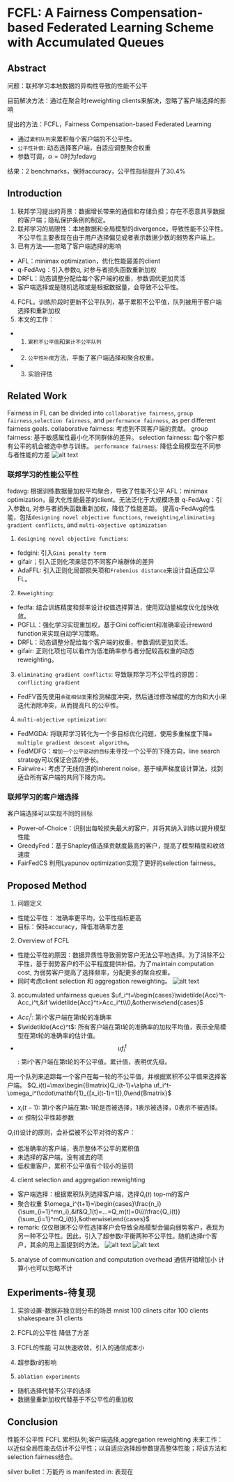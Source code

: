 # FCFL: A Fairness Compensation-based Federated Learning Scheme with Accumulated Queues

## Abstract
问题：联邦学习本地数据的异构性导致的性能不公平

目前解决方法：通过在聚合时reweighting clients来解决，忽略了客户端选择的影响

提出的方法：FCFL，Fairness Compensation-based Federated Learning
- 通过`累积队列`来累积每个客户端的不公平性。
- `公平性补偿`: 动态选择客户端，自适应调整聚合权重
- 参数可调，$\alpha=0$时为fedavg

结果：2 benchmarks，保持accuracy，公平性指标提升了30.4%

## Introduction
1. 联邦学习提出的背景：数据增长带来的通信和存储负担；存在不愿意共享数据的客户端；隐私保护条例的制定。
2. 联邦学习的局限性：本地数据和全局模型的divergence，导致性能不公平性。不公平性主要表现在由于用户选择偏见或者表示数据少数的弱势客户端上。
3. 已有方法——忽略了客户端选择的影响
- AFL：minimax optimization，优化性能最差的client
- q-FedAvg：引入参数q, 对参与者损失函数重新加权
- DRFL：动态调整分配给每个客户端的权重，参数调优更加灵活
- 客户端选择或是随机选取或是根据数据量，会导致不公平性。
4. FCFL。训练阶段时更新不公平队列，基于累积不公平值，队列被用于客户端选择和重新加权
5. 本文的工作：
- 1. `累积不公平值`和`累计不公平队列`   
- 2. `公平性补偿`方法，平衡了客户端选择和聚合权重。
- 3. 实验评估

## Related Work
Fairness in FL can be divided into `collaborative fairness`, `group fairness`,`selection fairness`, and `performance fairness`, as per different fairness goals.
collaborative fairness: 考虑到不同客户端的贡献。
group fairness: 基于敏感属性最小化不同群体的差异。
selection fairness: 每个客户都有公平的机会被选中参与训练。
`performance fairness`: 降低全局模型在不同参与者性能的方差
![alt text](image-1.png)

### 联邦学习的性能公平性
fedavg: 根据训练数据量加权平均聚合，导致了性能不公平
AFL：minimax optimization，最大化性能最差的client。无法泛化于大规模场景
q-FedAvg：引入参数q, 对参与者损失函数重新加权，降低了性能差距。
提高q-FedAvg的性能，包括`designing novel objective functions`, `reweighting`,`eliminating gradient conflicts`, and `multi-objective optimization`
1. `designing novel objective functions`:
- fedgini: 引入`Gini penalty term`
- gifair；引入正则化项来惩罚不同客户端群体的差异
- AdaFFL: 引入正则化局部损失项和`Frobenius distance`来设计自适应公平FL。
2. `Reweighting`:
- fedfa: 结合训练精度和频率设计权值选择算法，使用双动量梯度优化加快收敛。
- PGFLL：强化学习实现重加权，基于Gini cofficient和准确率设计reward function来实现自动学习策略。
- DRFL：动态调整分配给每个客户端的权重，参数调优更加灵活。
- gifair: 正则化项也可以看作为低准确率参与者分配较高权重的动态reweighting。
3. `eliminating gradient conflicts`:
导致联邦学习不公平性的原因：`conflicting gradient`
- FedFV首先使用`余弦相似度`来检测梯度冲突，然后通过修改梯度的方向和大小来迭代消除冲突，从而提高FL的公平性。
4. `multi-objective optimization`:
- FedMGDA: 将联邦学习转化为一个多目标优化问题，使用多重梯度下降`a multiple gradient descent algorithm`。
- FedMDFG：`增加一个公平驱动的目标`来寻找一个公平的下降方向，line search strategy可以保证合适的步长。
- Fairwire+: 考虑了无线信道的inherent noise，基于噪声梯度设计算法，找到适合所有客户端的共同下降方向。

### 联邦学习的客户端选择
客户端选择可以实现不同的目标
- Power-of-Choice：识别出每轮损失最大的客户，并将其纳入训练以提升模型性能
- GreedyFed：基于Shapley值选择贡献度最高的客户，提高了模型精度和收敛速度
- FairFedCS 利用Lyapunov optimization实现了更好的selection fairness。

## Proposed Method
1. 问题定义
- 性能公平性： 准确率更平均，公平性指标更高
- 目标：保持accuracy，降低准确率方差

2. Overview of FCFL
- 性能公平性的原因：数据异质性导致弱势客户无法公平地选择。为了消除不公平性，基于弱势客户的不公平程度提供补偿。为了maintain computation cost, 为弱势客户提高了选择频率，分配更多的聚合权重。
- 同时考虑client selection 和 aggregation reweighting。
![alt text](image-2.png)

3. accumulated unfairness queues
$uf_i^t=\begin{cases}\widetilde{Acc}^t-Acc_i^t,&if \widetilde{Acc}^t>Acc_i^t\\0,&otherwise\end{cases}$
- $Acc_i^t$: 第i个客户端在第t轮的准确率
- $\widetilde{Acc}^t$: 所有客户端在第t轮的准确率的加权平均值，表示全局模型在第t轮的准确率的估计值。
- $$uf_i^t$$: 第i个客户端在第t轮的不公平值。累计值，表明优先级。

用一个队列来追踪每一个客户在每一轮的不公平值，并根据累积不公平值来选择客户端。
$Q_i(t)=\max\begin{Bmatrix}Q_i(t-1)+\alpha uf_i^t-\omega_i^t\cdot\mathbf{1}_{[x_i(t-1)=1]},0\end{Bmatrix}$
- $x_i(t-1)$: 第i个客户端在第t-1轮是否被选择，1表示被选择，0表示不被选择。
- $\alpha$: 控制公平性超参数

$Q_i(t)$设计的原则，会补偿被不公平对待的客户：
- 低准确率的客户端，表示整体不公平的累积值
- 未选择的客户端，没有减去的项
- 低权重客户，累积不公平值有个较小的惩罚

4. client selection and aggregation reweighting
- 客户端选择：根据累积队列选择客户端，选择$Q_i(t)$ top-m的客户
- 聚合权重
$\omega_i^{t+1}=\begin{cases}\frac{n_i}{\sum_{i=1}^mn_i},&if&Q_1(t)=...=Q_m(t)=0\\\\\frac{Q_i(t)}{\sum_{i=1}^mQ_i(t)},&otherwise\end{cases}$
- remark: 仅仅根据不公平性选择客户会导致全局模型会偏向弱势客户，表现为另一种不公平性。因此，引入了超参数r平衡两种不公平性。随机选择r个客户，其余的用上面提到的方法。
![alt text](image-3.png)
![alt text](image-4.png)

5. analyse of communication and computation overhead
通信开销增加小
计算小也可以忽略不计

## Experiments-待复现

1. 实验设置-数据非独立同分布的场景
mnist 100 clinets
cifar 100 clients
shakespeare 31 clients

2. FCFL的公平性
降低了方差
3. FCFL的性能
可以快速收敛，引入的通信成本小
4. 超参数r的影响
5. `ablation experiments`
- 随机选择代替不公平的选择
- 数据量重新加权代替基于不公平性的重加权

## Conclusion
性能不公平性 
FCFL
累积队列;客户端选择;aggregation reweighting
未来工作：以近似全局性能去估计不公平性；以自适应选择超参数提高整体性能；将该方法和selection fairness结合。


silver bullet：万能丹
is manifested in: 表现在

